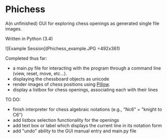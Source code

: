 # Phichess
A(n unfinished) GUI for exploring chess openings as generated single file images.

Written in Python (3.4)

![Example Session](Phichess_example.JPG =492x361)

Completed thus far: 
* a main.py file for interacting with the program through a command line (view, reset, move, etc...).  
* displaying the chessboard objects as unicode 
* render images of chess positions using [Pillow](https://github.com/python-pillow/Pillow). 
* display a listbox for chess openings, associating each with their lines

TO DO: 
* finish interpreter for chess algebraic notations (e.g., "Nc6" = "knight to C6") 
* add listbox selection functionality for the openings 
* add text box or label which displays the current line in its notation form 
* add "undo" ability to the GUI manual entry and main.py file 
